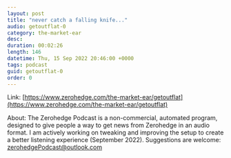```yaml
---
layout: post
title: "never catch a falling knife..."
audio: getoutflat-0
category: the-market-ear
desc: 
duration: 00:02:26
length: 146
datetime: Thu, 15 Sep 2022 20:46:00 +0000
tags: podcast
guid: getoutflat-0
order: 0
---
```



Link: [https://www.zerohedge.com/the-market-ear/getoutflat](https://www.zerohedge.com/the-market-ear/getoutflat)

About: The Zerohedge Podcast is a non-commercial, automated program, designed to give people a way to get news from Zerohedge in an audio format.  I am actively working on tweaking and improving the setup to create a better listening experience (September 2022).  Suggestions are welcome: [zerohedgePodcast@outlook.com](mailto:zerohedgePodcast@outlook.com)